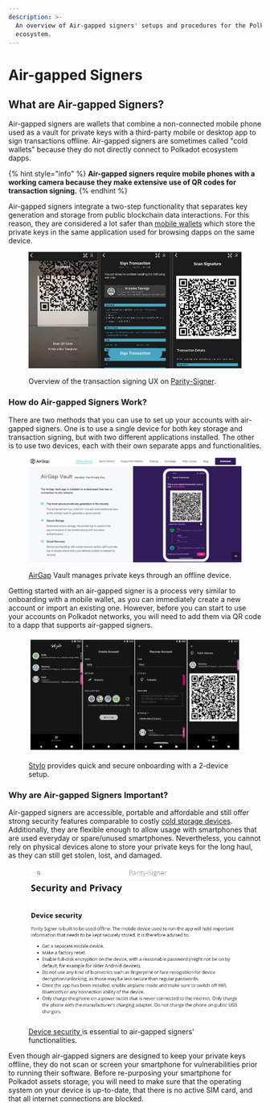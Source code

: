 ```yaml
---
description: >-
  An overview of Air-gapped signers' setups and procedures for the Polkadot
  ecosystem.
---
```


# Air-gapped Signers

## What are Air-gapped Signers?

Air-gapped signers are wallets that combine a non-connected mobile phone used as a vault for private keys with a third-party mobile or desktop app to sign transactions offline. Air-gapped signers are sometimes called "cold wallets" because they do not directly connect to Polkadot ecosystem dapps.

{% hint style="info" %}
**Air-gapped signers require mobile phones with a working camera because they make extensive use of QR codes for transaction signing.**
{% endhint %}



Air-gapped signers integrate a two-step functionality that separates key generation and storage from public blockchain data interactions. For this reason, they are considered a lot safer than [mobile wallets](https://dot-alert.gitbook.io/dot.alert/content/2.storage/mobile-wallets) which store the private keys in the same application used for browsing dapps on the same device.

<figure><img src="../../.gitbook/assets/S_ASParitySignerTransaction.JPG" alt="A sample of transaction signing on Parity Signer"><figcaption><p>Overview of the transaction signing UX on <a href="https://www.parity.io/technologies/signer/">Parity-Signer</a>. </p></figcaption></figure>



### How do Air-gapped Signers Work?

There are two methods that you can use to set up your accounts with air-gapped signers. One is to use a single device for both key storage and transaction signing, but with two different applications installed. The other is to use two devices, each with their own separate apps and functionalities.&#x20;

<figure><img src="../../.gitbook/assets/S_ASAirGapVault.JPG" alt="A section of AirGap Vault site indicating how it manages private keys through offline device."><figcaption><p><a href="https://airgap.it/">AirGap</a> Vault manages private keys through an offline device.</p></figcaption></figure>



Getting started with an air-gapped signer is a process very similar to onboarding with a mobile wallet, as you can immediately create a new account or import an existing one. However, before you can start to use your accounts on Polkadot networks, you will need to add them via QR code to a dapp that supports air-gapped signers.

<figure><img src="../../.gitbook/assets/S_ASStylo.JPG" alt="An illustration of some of the onboarding steps  on Stylo."><figcaption><p><a href="https://stylo-app.com/">Stylo</a> provides quick and secure onboarding with a 2-device setup.</p></figcaption></figure>



### Why are Air-gapped Signers Important?

Air-gapped signers are accessible, portable and affordable and still offer strong security features comparable to costly [cold storage devices](https://dot-alert.gitbook.io/dot.alert/content/2.storage/cold-storage-devices). Additionally, they are flexible enough to allow usage with smartphones that are used everyday or spare/unused smartphones. Nevertheless, you cannot rely on physical devices alone to store your private keys for the long haul, as they can still get stolen, lost, and damaged.

<figure><img src="../../.gitbook/assets/S_ASParitySignerSecurity.JPG" alt="Device Security advices for users using Parity Signer."><figcaption><p><a href="https://paritytech.github.io/parity-signer/about/Security-And-Privacy.html">Device security </a>is essential to air-gapped signers' functionalities.</p></figcaption></figure>



Even though air-gapped signers are designed to keep your private keys offline, they do not scan or screen your smartphone for vulnerabilities prior to running their software. Before re-purposing your smartphone for Polkadot assets storage, you will need to make sure that the operating system on your device is up-to-date, that there is no active SIM card, and that all internet connections are blocked.&#x20;

